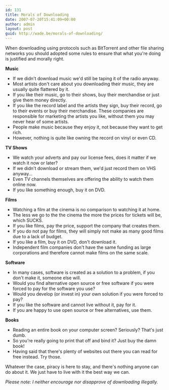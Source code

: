 ```yaml
---
id: 131
title: Morals of Downloading
date: 2007-07-20T15:41:09+00:00
author: admin
layout: post
guid: http://wade.be/morals-of-downloading/
---
```

<p class="lead">
  When downloading using protocols such as BitTorrent and other file sharing networks you should adopted some rules to ensure that what you're doing is justified and morally right.
</p>

**Music**

  * If we didn't download music we'd still be taping it of the radio anyway.
  * Most artists don't care about you downloading their music, they are usually quite flattered by it.
  * If you like their music, go to their shows, buy their merchandise or just give them money directly.
  * If you like the record label and the artists they sign, buy their record, go to their events or buy their merchandise. These companies are responsible for marketing the artists you like, without them you may never hear of some artists.
  * People make music because they enjoy it, not because they want to get rich.
  * However, nothing is quite like owning the record on vinyl or even CD.

**TV Shows**

  * We watch your adverts and pay our license fees, does it matter if we watch it now or later?
  * If we didn't download or stream them, we'd just record them on VHS anyway&#8230;
  * Even TV channels themselves are offering the ability to watch them online now.
  * If you like something enough, buy it on DVD.

**Films**

  * Watching a film at the cinema is no comparison to watching it at home.
  * The less we go to the the cinema the more the prices for tickets will be, which SUCKS.
  * If you like films, pay the price, support the company that creates them.
  * If you do not pay for films, they will simply not make as many good films due to a lack of budget.
  * If you like a film, buy it on DVD, don't download it.
  * Independent film companies don't have the same funding as large corporations and therefore cannot make films on the same scale.

**Software**

  * In many cases, software is created as a solution to a problem, if you don't make it, someone else will.
  * Would you find alternative open source or free software if you were forced to pay for the software you use?
  * Would you develop (or invest in) your own solution if you were forced to pay?
  * If you like the software and cannot live without it, pay for it.
  * If you are happy to use open source or free alternatives, use them.

**Books**

  * Reading an entire book on your computer screen? Seriously? That's just dumb.
  * So you're really going to print that off and bind it? Just buy the damn book!
  * Having said that there's plenty of websites out there you can read for free instead. Try those.

Whatever the case, piracy is here to stay, and there's nothing anyone can do about it. We just have to live with it the best way we can.

_Please note: I neither encourage nor disapprove of downloading illegally._